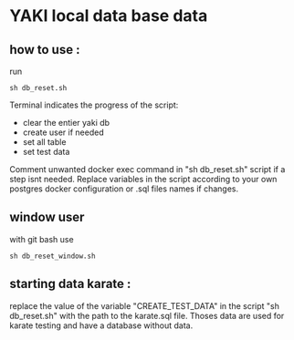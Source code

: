 # YAKI local data base data

## how to use :

run

```
sh db_reset.sh
```

Terminal indicates the progress of the script:

- clear the entier yaki db
- create user if needed
- set all table
- set test data

Comment unwanted docker exec command in "sh db_reset.sh" script if a step isnt needed.
Replace variables in the script according to your own postgres docker configuration or .sql files names if changes.

## window user

with git bash use

```
sh db_reset_window.sh
```

## starting data karate :

replace the value of the variable "CREATE_TEST_DATA" in the script "sh db_reset.sh" with the path to the karate.sql file.
Thoses data are used for karate testing and have a database without data.
